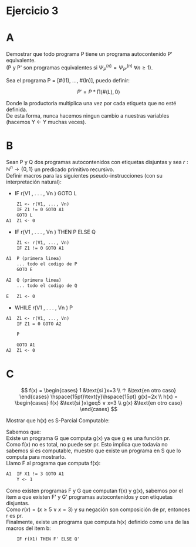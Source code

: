 # Ejercicio 3

# A

Demostrar que todo programa P tiene un programa autocontenido P' equivalente.  
(P y P' son programas equivalentes si $\Psi_{P}^{(n)} = \Psi_{P'}^{(n)} \  ∀ n \geq 1$).

Sea el programa P = [#(I1), ..., #(In)], puedo definir:

$$
P' = P * \prod⟨\#(L), 0⟩
$$

Donde la productoria multiplica una vez por cada etiqueta que no esté definida.  
De esta forma, nunca hacemos ningun cambio a nuestras variables (hacemos Y ← Y muchas veces).

# B

Sean P y Q dos programas autocontenidos con etiquetas disjuntas y sea $r : \mathbb N^n → \{0, 1\}$ un
predicado primitivo recursivo.  
Definir macros para las siguientes pseudo-instrucciones (con su
interpretación natural):

- IF r(V1 , . . . , Vn ) GOTO L

```txt
    Z1 <- r(V1, ..., Vn)
    IF Z1 != 0 GOTO A1
    GOTO L
A1  Z1 <- 0
```

- IF r(V1 , . . . , Vn ) THEN P ELSE Q

```txt
    Z1 <- r(V1, ..., Vn)
    IF Z1 != 0 GOTO A1

A1  P (primera linea)
    ... todo el codigo de P
    GOTO E

A2  Q (primera linea)
    ... todo el codigo de Q

E   Z1 <- 0

```

- WHILE r(V1 , . . . , Vn ) P

```txt
A1  Z1 <- r(V1, ..., Vn)
    IF Z1 = 0 GOTO A2

    P

    GOTO A1
A2  Z1 <- 0
```

# C

$$
f(x) = \begin{cases}
1   &\text{si }x=3 \\
↑ &\text{en otro caso}
\end{cases}
\hspace{15pt}\text{y}\hspace{15pt}
g(x)=2x
\\
h(x) = \begin{cases}
f(x)   &\text{si }x\geq5 ∨ x=3 \\
g(x) &\text{en otro caso}
\end{cases}
$$

Mostrar que h(x) es S-Parcial Computable:

Sabemos que:  
Existe un programa G que computa g(x) ya que g es una función pr.  
Como f(x) no es total, no puede ser pr. Esto implica que todavía no sabemos si es computable, muestro que existe un programa en S que lo computa para mostrarlo.  
Llamo F al programa que computa f(x):

```txt
A1  IF X1 != 3 GOTO A1
    Y <- 1
```

Como existen programas F y G que computan f(x) y g(x), sabemos por el item a que existen F' y G' programas autocontenidos y con etiquetas disjuntas.  
Como $r(x)=(x\geq5 \lor x=3)$ y su negación son composición de pr, entonces r es pr.  
Finalmente, existe un programa que computa h(x) definido como una de las macros del item b:

```txt
    IF r(X1) THEN F' ELSE Q'
```
